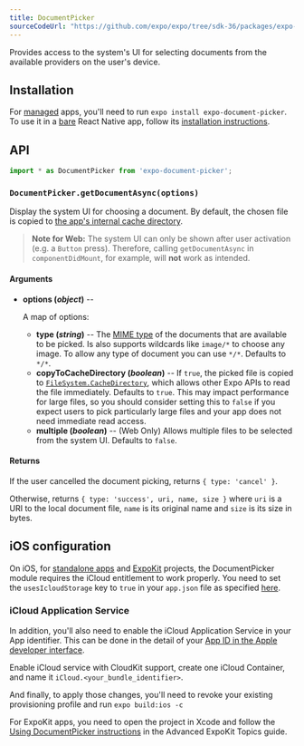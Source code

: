 ```yaml
---
title: DocumentPicker
sourceCodeUrl: "https://github.com/expo/expo/tree/sdk-36/packages/expo-document-picker"
---
```


Provides access to the system's UI for selecting documents from the available providers on the user's device.

## Installation

For [managed](../../introduction/managed-vs-bare/#managed-workflow) apps, you'll need to run `expo install expo-document-picker`. To use it in a [bare](../../introduction/managed-vs-bare/#bare-workflow) React Native app, follow its [installation instructions](https://github.com/expo/expo/tree/master/packages/expo-document-picker).

## API

```js
import * as DocumentPicker from 'expo-document-picker';
```

### `DocumentPicker.getDocumentAsync(options)`

Display the system UI for choosing a document. By default, the chosen file is copied to [the app's internal cache directory](../filesystem/#expofilesystemcachedirectory).

> **Note for Web:** The system UI can only be shown after user activation (e.g. a `Button` press). Therefore, calling `getDocumentAsync` in `componentDidMount`, for example, will **not** work as intended.

#### Arguments

- **options (_object_)** --

  A map of options:

  - **type (_string_)** -- The [MIME type](https://en.wikipedia.org/wiki/Media_type) of the documents that are available to be picked. Is also supports wildcards like `image/*` to choose any image. To allow any type of document you can use `*/*`. Defaults to `*/*`.
  - **copyToCacheDirectory (_boolean_)** -- If `true`, the picked file is copied to [`FileSystem.CacheDirectory`](../filesystem/#expofilesystemcachedirectory), which allows other Expo APIs to read the file immediately. Defaults to `true`. This may impact performance for large files, so you should consider setting this to `false` if you expect users to pick particularly large files and your app does not need immediate read access.
  - **multiple (_boolean_)** -- (Web Only) Allows multiple files to be selected from the system UI. Defaults to `false`. 

#### Returns

If the user cancelled the document picking, returns `{ type: 'cancel' }`.

Otherwise, returns `{ type: 'success', uri, name, size }` where `uri` is a URI to the local document file, `name` is its original name and `size` is its size in bytes.

## iOS configuration

On iOS, for [standalone apps](../../distribution/building-standalone-apps/) and [ExpoKit](../../expokit/overview/) projects, the DocumentPicker module requires the iCloud entitlement to work properly. You need to set the `usesIcloudStorage` key to `true` in your `app.json` file as specified [here](../../workflow/configuration/#ios).

### iCloud Application Service

In addition, you'll also need to enable the iCloud Application Service in your App identifier. This can be done in the detail of your [App ID in the Apple developer interface](https://developer.apple.com/account/ios/identifier/bundle).

Enable iCloud service with CloudKit support, create one iCloud Container, and name it `iCloud.<your_bundle_identifier>`.

And finally, to apply those changes, you'll need to revoke your existing provisioning profile and run `expo build:ios -c`

For ExpoKit apps, you need to open the project in Xcode and follow the [Using DocumentPicker instructions](../../expokit/advanced-expokit-topics/#using-documentpicker) in the Advanced ExpoKit Topics guide.

